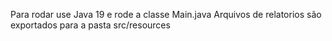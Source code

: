 Para rodar use Java 19 e rode a classe Main.java
Arquivos de relatorios são exportados para a pasta src/resources
